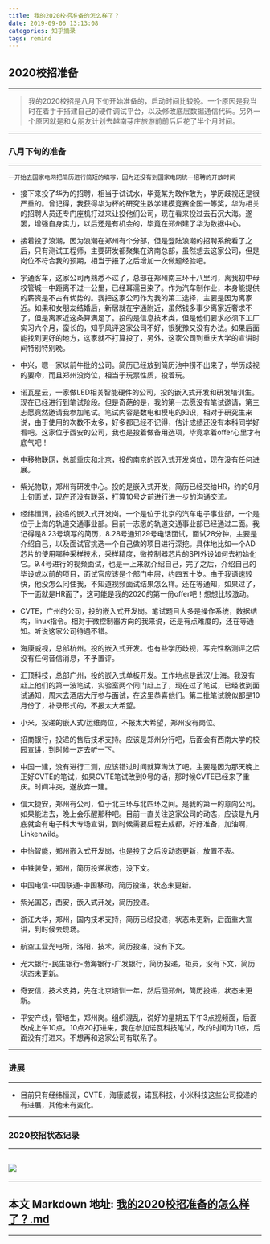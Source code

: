 ```yaml
---
title: 我的2020校招准备的怎么样了？
date: 2019-09-06 13:13:08
categories: 知乎摘录
tags: remind
---
```

## 2020校招准备
-----
> 我的2020校招是八月下旬开始准备的，启动时间比较晚。一个原因是我当时在着手于搭建自己的硬件调试平台，以及修改底层数据通信代码。另外一个原因就是和女朋友计划去越南芽庄旅游前前后后花了半个月时间。

-------

### 八月下旬的准备
-------
    一开始去国家电网把简历进行简短的填写，因为还没有到国家电网统一招聘的开放时间
- 接下来投了华为的招聘，相当于试试水，毕竟某为敢作敢为，学历歧视还是很严重的。曾记得，我获得华为杯的研究生数学建模竞赛全国一等奖，华为相关的招聘人员还专门座机打过来让投他们公司，现在看来投过去石沉大海。遂罢，增强自身实力，以后还是有机会的，毕竟在郑州建了华为数据中心。

- 接着投了浪潮，因为浪潮在郑州有个分部，但是登陆浪潮的招聘系统看了之后，只有测试工程师，主要研发都聚集在济南总部，虽然想去这家公司，但是岗位不符合我的预期，相当于报了之后增加一次做题经验吧。

- 宇通客车，这家公司再熟悉不过了，总部在郑州南三环十八里河，离我初中母校管城一中距离不过一公里，已经耳濡目染了。作为汽车制作业，本身能提供的薪资是不占有优势的。我把这家公司作为我的第二选择，主要是因为离家近。如果和女朋友结婚后，新居就在宇通附近，虽然钱多事少离家近奢求不了，但是离家近这条算满足了。投的是信息技术类，但是他们要求必须下工厂实习六个月，蛮长的，知乎风评这家公司不好，很犹豫又没有办法。如果后面能找到更好的地方，这家就不打算投了，另外，这家公司到重庆大学的宣讲时间特别特别晚。

- 中兴，嗯一家以前牛批的公司。简历已经放到简历池中捞不出来了，学历歧视的要命，而且郑州没岗位，相当于玩票性质，投着玩。

- 诺瓦星云，一家做LED相关智能硬件的公司，投的嵌入式开发和研发培训生。现在已经进行到笔试阶段。但是奇葩的是，我的第一志愿没有笔试邀请，第三志愿竟然邀请我参加笔试。笔试内容是数电和模电的知识，相对于研究生来说，由于使用的次数不太多，好多都已经不记得，估计成绩还没有本科同学好看吧。这家位于西安的公司，我也是投着做备用选项，毕竟拿着offer心里才有底气吧！

- 中移物联网，总部重庆和北京，投的南京的嵌入式开发岗位，现在没有任何进展。

- 紫光物联，郑州有研发中心。投的是嵌入式开发，简历已经交给HR，约的9月上旬面试，现在还没有联系，打算10号之前进行进一步的沟通交流。

- 经纬恒润，投递的嵌入式开发岗。一个是位于北京的汽车电子事业部，一个是位于上海的轨道交通事业部。目前一志愿的轨道交通事业部已经通过二面。我记得是8.23号填写的简历，8.28号通知29号电话面试，面试28分钟，主要是介绍自己，以及面试官挑选一个自己做的项目进行深挖。具体地比如一个AD芯片的使用哪种采样技术，采样精度，微控制器芯片的SPI外设如何去初始化它。9.4号进行的视频面试，也是一上来就介绍自己，完了之后，介绍自己的毕设或以前的项目，面试官应该是个部门中层，约四五十岁。由于我语速较快，他没怎么问住我，不知道视频面试结果怎么样。还在等通知，如果过了，下一面就是HR面了，这可能是我的2020的第一份offer吧！想想比较激动。

- CVTE，广州的公司，投的嵌入式开发岗。笔试题目大多是操作系统，数据结构，linux指令。相对于微控制器方向的我来说，还是有点难度的，还在等通知。听说这家公司待遇不错。

- 海康威视，总部杭州。投的嵌入式开发。也有些学历歧视，写完性格测评之后没有任何音信消息，不予置评。

- 汇顶科技，总部广州，投的嵌入式单板开发。工作地点是武汉/上海。我没有赶上他们的第一波笔试，实验室两个同门赶上了，现在过了笔试，已经收到面试通知，周末去酒店大厅参与面试，在这里恭喜他们。第二批笔试貌似都是10月份了，补录形式的，不报太大希望。

- 小米，投递的嵌入式/运维岗位，不报太大希望，郑州没有岗位。

- 招商银行，投递的售后技术支持。应该是郑州分行吧，后面会有西南大学的校园宣讲，到时候一定去听一下。

- 中国一建，没有进行二测，应该错过时间就算淘汰了吧。主要是因为那天晚上正好CVTE的笔试，如果CVTE笔试改到9号的话，那时候CVTE已经来了重庆。时间冲突，遂放弃一建。

- 信大捷安，郑州有公司，位于北三环与北四环之间。是我的第一的意向公司。如果能进去，晚上会乐醒那种吧。目前一直关注这家公司的动态，应该是九月底就会有电子科大专场宣讲，到时候需要启程去成都，好好准备，加油啊，Linkenwild。

- 中怡智能，郑州嵌入式开发岗，也是投了之后没动态更新，放置不表。

- 中铁装备，郑州，简历投递状态，没下文。

- 中国电信-中国联通-中国移动，简历投递，状态未更新。

- 紫光国芯，西安，嵌入式开发，简历投递。

- 浙江大华，郑州，国内技术支持，简历已经投递，状态未更新，后面重大宣讲，到时候去现场。

- 航空工业光电所，洛阳，技术，简历投递，没有下文。

- 光大银行-民生银行-渤海银行-广发银行，简历投递，柜员，没有下文，简历状态未更新。

- 奇安信，技术支持，先在北京培训一年，然后回郑州，简历投递，状态未更新。

- 平安产线，管培生，郑州岗。组织混乱，说好的星期五下午3点视频面，后面改成上午10点。10点20打进来，我在参加诺瓦科技笔试，改约时间为11点，后面没有打进来。不想再和这家公司有联系了。

----
### 进展
----

- 目前只有经纬恒润，CVTE，海康威视，诺瓦科技，小米科技这些公司投递的有进展，其他未有变化。

---
### 2020校招状态记录
----
![](https://linkenwild.github.io/images/2020xioaozhao.jpg)
-------
-------
本文 Markdown 地址: [ 我的2020校招准备的怎么样了？.md](https://github.com/linkenwild/linkenwild.github.io/blob/master/Markdown/我的2020校招准备的怎么样了？.md)
---------
-------